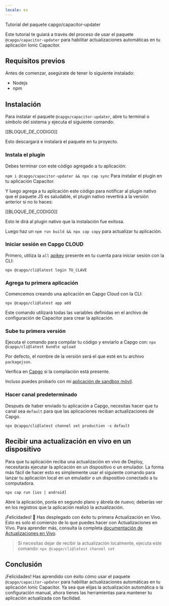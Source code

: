 ```yaml
---
locale: es
---
```


Tutorial del paquete capgo/capacitor-updater

Este tutorial te guiará a través del proceso de usar el paquete `@capgo/capacitor-updater` para habilitar actualizaciones automáticas en tu aplicación Ionic Capacitor.

## Requisitos previos

Antes de comenzar, asegúrate de tener lo siguiente instalado:

- Nodejs
- npm

## Instalación

Para instalar el paquete `@capgo/capacitor-updater`, abre tu terminal o símbolo del sistema y ejecuta el siguiente comando:

[[BLOQUE_DE_CODIGO]]

Esto descargará e instalará el paquete en tu proyecto.

### Instala el plugin

Debes terminar con este código agregado a tu aplicación:

`npm i @capgo/capacitor-updater && npx cap sync`
Para instalar el plugin en tu aplicación Capacitor.

Y luego agrega a tu aplicación este código para notificar al plugin nativo que el paquete JS es saludable, el plugin nativo revertirá a la versión anterior si no lo haces:

[[BLOQUE_DE_CODIGO]]

Esto le dirá al plugin nativo que la instalación fue exitosa.

Luego haz un `npm run build && npx cap copy` para actualizar tu aplicación.

### Iniciar sesión en Capgo CLOUD

Primero, utiliza la `all` [apikey](https://webcapgoapp/dashboard/apikeys/) presente en tu cuenta para iniciar sesión con la CLI:

`npx @capgo/cli@latest login TU_CLAVE`

### Agrega tu primera aplicación

Comencemos creando una aplicación en Capgo Cloud con la CLI:

`npx @capgo/cli@latest app add`

Este comando utilizará todas las variables definidas en el archivo de configuración de Capacitor para crear la aplicación.

### Sube tu primera versión

Ejecuta el comando para compilar tu código y enviarlo a Capgo con:
`npx @capgo/cli@latest bundle upload`

Por defecto, el nombre de la versión será el que esté en tu archivo `packagejson`.

Verifica en [Capgo](https://webcapgoapp/) si la compilación está presente.

Incluso puedes probarlo con mi [aplicación de sandbox móvil](https://capgoapp/app_mobile/).

### Hacer canal predeterminado

Después de haber enviado tu aplicación a Capgo, necesitas hacer que tu canal sea `default` para que las aplicaciones reciban actualizaciones de Capgo.

`npx @capgo/cli@latest channel set production -s default`

## Recibir una actualización en vivo en un dispositivo

Para que tu aplicación reciba una actualización en vivo de Deploy, necesitarás ejecutar la aplicación en un dispositivo o un emulador. La forma más fácil de hacer esto es simplemente usar el siguiente comando para lanzar tu aplicación local en un emulador o un dispositivo conectado a tu computadora.

    npx cap run [ios | android]

Abre la aplicación, ponla en segundo plano y ábrela de nuevo; deberías ver en los registros que la aplicación realizó la actualización.

¡Felicidades! 🎉 Has desplegado con éxito tu primera Actualización en Vivo. Esto es solo el comienzo de lo que puedes hacer con Actualizaciones en Vivo. Para aprender más, consulta la completa [documentación de Actualizaciones en Vivo](/docs/plugin/cloud-mode/getting-started/).

> Si necesitas dejar de recibir la actualización localmente, ejecuta este comando:
`npx @capgo/cli@latest channel set`

## Conclusión

¡Felicidades! Has aprendido con éxito cómo usar el paquete `@capgo/capacitor-updater` para habilitar actualizaciones automáticas en tu aplicación Ionic Capacitor. Ya sea que elijas la actualización automática o la configuración manual, ahora tienes las herramientas para mantener tu aplicación actualizada con facilidad.